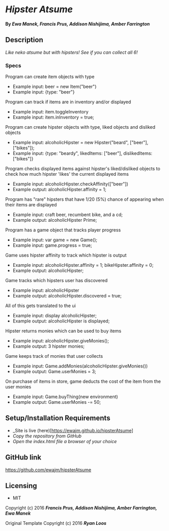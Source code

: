 # _Hipster Atsume_

#### By _Ewa Manek, Francis Prus, Addison Nishijima, Amber Farrington_

## Description

_Like neko atsume but with hipsters! See if you can collect all 6!_

### Specs

Program can create item objects with type
* Example input: beer = new Item("beer")
* Example input: {type: "beer"}

Program can track if items are in inventory and/or displayed
* Example input: item.toggleInventory
* Example input: item.inInventory = true;

Program can create hipster objects with type, liked objects and disliked objects
* Example input: alcoholicHipster = new Hipster("beard", ["beer"], ["bikes"]);
* Example input: {type: "beardy", likedItems: ["beer"], dislikedItems: ["bikes"]}

Program checks displayed items against hipster's liked/disliked objects to check how much hipster 'likes' the current displayed items
* Example input: alcoholicHipster.checkAffinity(["beer"])
* Example output: alcoholicHipster.affinity = 1;

Program has "rare" hipsters that have 1/20 (5%) chance of appearing when their items are displayed
* Example input: craft beer, recumbent bike, and a cd;
* Example output: alcoholicHipster Prime;

Program has a game object that tracks player progress
* Example input: var game = new Game();
* Example input: game.progress = true;

Game uses hipster affinity to track which hipster is output
* Example input: alcoholicHipster.affinity = 1; bikeHipster.affinity = 0;
* Example output: alcoholicHipster;

Game tracks which hipsters user has discovered
* Example input: alcoholicHipster
* Example output: alcoholicHipster.discovered = true;

All of this gets translated to the ui
* Example input: display alcoholicHipster;
* Example output: alcoholicHipster is displayed;

Hipster returns monies which can be used to buy items
* Example input: alcoholicHipster.giveMonies();
* Example output: 3 hipster monies;

Game keeps track of monies that user collects
* Example input: Game.addMonies(alcoholicHipster.giveMonies())
* Example output: Game.userMonies = 3;

On purchase of items in store, game deducts the cost of the item from the user monies
* Example input: Game.buyThing(new environment)
* Example output: Game.userMonies -= 50;

## Setup/Installation Requirements

* _Site is live (here)[https://ewajm.github.io/hipsterAtsume]
* _Copy the repository from GitHub_
* _Open the index.html file a browser of your choice_

## GitHub link

https://github.com/ewajm/hipsterAtsume

## Licensing

* MIT

Copyright (c) 2016 **_Francis Prus, Addison Nishijima, Amber Farrington, Ewa Manek_**

Original Template Copyright (c) 2016 **_Ryan Loos_**
